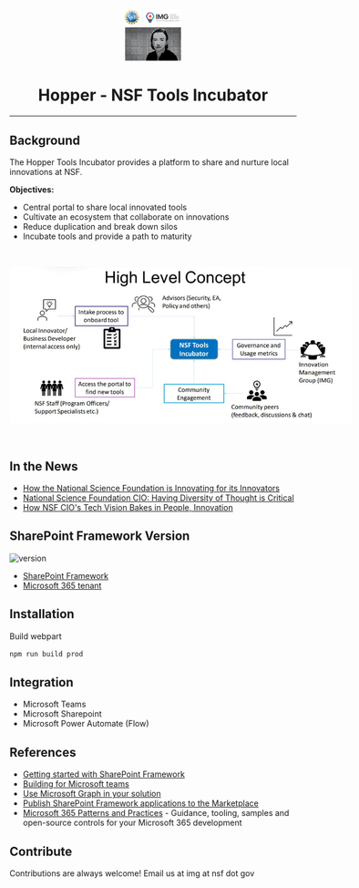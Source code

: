 <p align = 'center'>
<img
  src="Hopper-IMG.JPG"
  alt="Alt text"
  title=""
  style="display: inline-block; text-align: center; margin: 0 auto; max-width: 100px">
<p>
<h1 align="center">Hopper - NSF Tools Incubator</h1>
<hr>

## Background




The Hopper Tools Incubator provides a platform to share and nurture local innovations at NSF.

**Objectives:**

- Central portal to share local innovated tools
- Cultivate an ecosystem that collaborate on innovations
- Reduce duplication and break down silos
- Incubate tools and provide a path to maturity

<br>
<p align = 'center'>
<img
  src="Hopper-HighLevelConcept.JPG"
  alt="Alt text"
  title="Optional title"
  style="display: inline-block; text-align: center; margin: 0 auto; max-width: 600px">
<p>

<br>

## In the News
- [How the National Science Foundation is Innovating for its Innovators](https://www.nextgov.com/podcasts/2021/12/critical-update-how-national-science-foundation-innovating-its-innovators/187274/)
- [National Science Foundation CIO: Having Diversity of Thought is Critical](https://www.cdomagazine.tech/cdo_magazine/topics/talent/video-national-science-foundation-cio-having-diversity-of-thought-is-critical/article_92ffceb6-4333-11ed-b2a1-936161ea2391.html)
- [How NSF CIO's Tech Vision Bakes in People, Innovation](https://www.youtube.com/watch?v=tMAUerVvkeA)

## SharePoint Framework Version

![version](https://img.shields.io/badge/version-1.11-green.svg)



- [SharePoint Framework](https://aka.ms/spfx)
- [Microsoft 365 tenant](https://docs.microsoft.com/en-us/sharepoint/dev/spfx/set-up-your-developer-tenant)

## Installation

Build webpart

```javascript 
npm run build prod
```

## Integration
- Microsoft Teams
- Microsoft Sharepoint
- Microsoft Power Automate (Flow)

## References

- [Getting started with SharePoint Framework](https://docs.microsoft.com/en-us/sharepoint/dev/spfx/set-up-your-developer-tenant)
- [Building for Microsoft teams](https://docs.microsoft.com/en-us/sharepoint/dev/spfx/build-for-teams-overview)
- [Use Microsoft Graph in your solution](https://docs.microsoft.com/en-us/sharepoint/dev/spfx/web-parts/get-started/using-microsoft-graph-apis)
- [Publish SharePoint Framework applications to the Marketplace](https://docs.microsoft.com/en-us/sharepoint/dev/spfx/publish-to-marketplace-overview)
- [Microsoft 365 Patterns and Practices](https://aka.ms/m365pnp) - Guidance, tooling, samples and open-source controls for your Microsoft 365 development

## Contribute

Contributions are always welcome! Email us at img at nsf dot gov